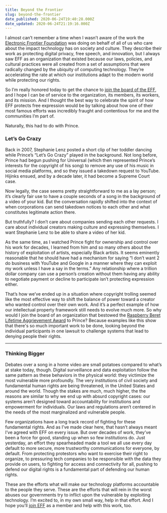 ```yaml
---
title: Beyond the Frontier
slug: beyond-the-frontier
date_published: 2020-06-24T19:40:28.000Z
date_updated: 2020-06-24T21:19:16.000Z
---
```


I almost can’t remember a time when I wasn’t aware of the work the [Electronic Frontier Foundation](https://eff.org/) was doing on behalf of all of us who care about the impact technology has on society and culture. They describe their work as protecting digital privacy, free speech, and innovation, but I always saw EFF as an organization that existed because our laws, policies, and cultural practices were all created from a set of assumptions that were radically changed by the ubiquity of computing technology. They’re accelerating the rate at which our institutions adapt to the modern world while protecting our rights.

So I’m really honored today to get the chance to [join the board of the EFF](https://www.eff.org/press/releases/groundbreaking-community-building-technologists-join-effs-board-directors), and I hope I can be of service to the organization, its members, its workers, and its mission. And I thought the best way to celebrate the spirit of how EFF protects free expression would be by talking about how one of their most famous efforts was incredibly fraught and contentious for me and the communities I’m part of.

Naturally, this had to do with Prince.

### Let’s Go Crazy

Back in 2007, Stephanie Lenz posted a short clip of her toddler dancing while Prince’s “Let’s Go Crazy” played in the background. Not long before, Prince had begun pushing for Universal (which then represented Prince’s interests for the copyright of his song) to remove any use of his music in social media platforms, and so they issued a takedown request to YouTube. Hijinks ensued, and by a decade later, it had become a Supreme Court case.

Now legally, the case seems pretty straightforward to me as a lay person; it’s clearly fair use to have a couple seconds of a song in the background of a video of your kid. But the conversation rapidly shifted into the context of when corporations can send takedown notices to each other and what constitutes legitimate action there.

But truthfully? I don’t care about companies sending each other requests. I care about individual creators making culture and expressing themselves. I want Stephanie Lenz to be able to share a video of her kid.

As the same time, as I watched Prince fight for ownership and control over his work for decades, I learned from him and so many others about the history of exploitation of artists, especially Black artists. It seems eminently reasonable that he should have had a mechanism for saying “I don’t want 2 do business with YouTube and Google in a manner where they can exploit my work unless I have a say in the terms.” Any relationship where a trillion dollar company can use a person’s creation without them having any ability to negotiate payment or decline to participate isn’t protecting expression either.

That’s how we’ve ended up in a situation where copyright trolling seemed like the most effective way to shift the balance of power toward a creator who wanted control over their own work. And it’s a perfect example of how our intellectual property framework still needs to evolve much more. So why would I join the board of an organization that bestowed the [Raspberry Beret Lifetime Aggrievement Award](https://www.eff.org/takedowns/prince-raspberry-beret-lifetime-aggrievement-award) to Prince? Because examples like this show that there's so much important work to be done, looking beyond the individual participants in one lawsuit to challenge systems that lead to denying people their rights.

---

### Thinking Bigger

Debates over a song in a home video are small potatoes compared to what’s at stake today, though. Digital surveillance and data exploitation follow the same pattern as these behaviors in the physical world: they victimize the most vulnerable more profoundly. The very institutions of civil society and fundamental human rights are being threatened, in the United States and around the world. Though the stakes are much, much higher, the the reasons are similar to why we end up with absurd copyright cases: our systems aren’t designed toward accountability for institutions and empowerment for individuals. Our laws and regulations aren’t centered in the needs of the most marginalized and vulnerable people.

Few organizations have a long track record of fighting for these fundamental rights. And as I’ve made clear here, that hasn’t always meant I’ve agreed with EFF on every issue. But over decades of work, they’ve been a force for good, standing up when so few institutions do. Just yesterday, an effort they spearheaded made a tool we all use every day default to more secure, more trustworthy communications for everyone, by default. From protecting protestors who want to exercise their right to organize, to pressuring tech companies to be responsible with the data they provide on users, to fighting for access and connectivity for all, pushing to defend our digital rights is a fundamental part of defending our human rights.

These are the efforts what will make our technology platforms accountable to the people they serve. These are the efforts that will rein in the worst abuses our governments try to inflict upon the vulnerable by exploiting technology. I’m excited to, in my own small way, help in that effort. And I hope you’ll [join EFF](https://supporters.eff.org/donate/) as a member and help with this work, too.
